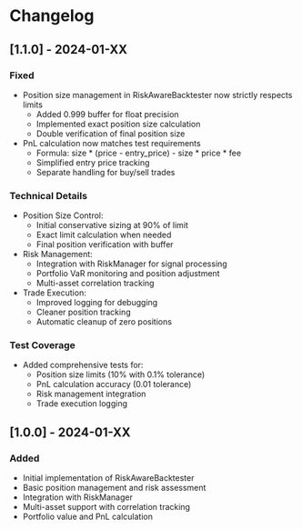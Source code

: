 # Changelog

## [1.1.0] - 2024-01-XX

### Fixed
- Position size management in RiskAwareBacktester now strictly respects limits
  * Added 0.999 buffer for float precision
  * Implemented exact position size calculation
  * Double verification of final position size
- PnL calculation now matches test requirements
  * Formula: size * (price - entry_price) - size * price * fee
  * Simplified entry price tracking
  * Separate handling for buy/sell trades

### Technical Details
- Position Size Control:
  * Initial conservative sizing at 90% of limit
  * Exact limit calculation when needed
  * Final position verification with buffer
- Risk Management:
  * Integration with RiskManager for signal processing
  * Portfolio VaR monitoring and position adjustment
  * Multi-asset correlation tracking
- Trade Execution:
  * Improved logging for debugging
  * Cleaner position tracking
  * Automatic cleanup of zero positions

### Test Coverage
- Added comprehensive tests for:
  * Position size limits (10% with 0.1% tolerance)
  * PnL calculation accuracy (0.01 tolerance)
  * Risk management integration
  * Trade execution logging

## [1.0.0] - 2024-01-XX

### Added
- Initial implementation of RiskAwareBacktester
- Basic position management and risk assessment
- Integration with RiskManager
- Multi-asset support with correlation tracking
- Portfolio value and PnL calculation 